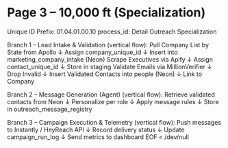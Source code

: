 # Page 3 – 10,000 ft (Specialization)
Unique ID Prefix: 01.04.01.00.10
process_id: Detail Outreach Specialization

Branch 1 – Lead Intake & Validation (vertical flow):
Pull Company List by State from Apollo
  ↓ Assign company_unique_id
  ↓ Insert into marketing_company_intake (Neon)
Scrape Executives via Apify
  ↓ Assign contact_unique_id
  ↓ Store in staging
Validate Emails via MillionVerifier
  ↓ Drop Invalid
  ↓ Insert Validated Contacts into people (Neon)
  ↓ Link to Company

Branch 2 – Message Generation (Agent) (vertical flow):
Retrieve validated contacts from Neon
  ↓ Personalize per role
  ↓ Apply message rules
  ↓ Store in outreach_message_registry

Branch 3 – Campaign Execution & Telemetry (vertical flow):
Push messages to Instantly / HeyReach API
  ↓ Record delivery status
  ↓ Update campaign_run_log
  ↓ Send metrics to dashboard
EOF < /dev/null
